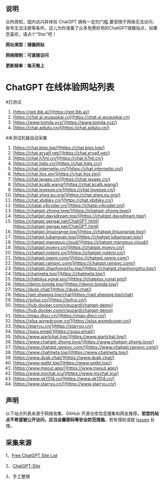 ##  说明

众所周知，国内访问并体验 ChatGPT 拥有一定的门槛.要受限于网络无法访问、账号无法注册等条件。这儿为你准备了众多免费好用的ChatGPT镜像站点，如果您喜欢，请点个“Star”吧！

**网址类型：镜像网站**

**网络限制：可直接访问**

**更新频率：每天晚上**

# ChatGPT 在线体验网站列表
#已测试
1. [https://gpt.lbb.ai/](https://gpt.lbb.ai/)
1. [https://chat.ai.wuguokai.cn](https://chat.ai.wuguokai.cn)
1. [https://www.tomda.xyz/](https://www.tomda.xyz/)
1. [https://chat.aidutu.cn/](https://chat.aidutu.cn/)


#未测试机器自动采集
1. [https://chat.bigs.top/](https://chat.bigs.top/)
1. [https://chat.eryajf.net/](https://chat.eryajf.net/)
1. [https://chat.h7ml.cn/](https://chat.h7ml.cn/)
1. [https://chat.hqts.cn/](https://chat.hqts.cn/)
1. [https://chat.internetip.cn/](https://chat.internetip.cn/)
1. [https://chat.itos.xin/](https://chat.itos.xin/)
1. [https://chat.javaex.cn/](https://chat.javaex.cn/)
1. [https://chat.kcalb.wang/](https://chat.kcalb.wang/)
1. [https://chat.lovesxq.cn/](https://chat.lovesxq.cn/)
1. [https://chat.sheg.eu.org/](https://chat.sheg.eu.org/)
1. [https://chat.xbdsky.cn/](https://chat.xbdsky.cn/)
1. [https://chatai.v4coder.cn/](https://chatai.v4coder.cn/)
1. [https://chatgpt-zhong.love/](https://chatgpt-zhong.love/)
1. [https://chatgpt.daysdream.top/](https://chatgpt.daysdream.top/)
1. [https://chatgpt.gengai.net/ChatGPT.html](https://chatgpt.gengai.net/ChatGPT.html)
1. [https://chatgpt.linjuorange.top/](https://chatgpt.linjuorange.top/)
1. [https://chatgpt.lubangyan.top/](https://chatgpt.lubangyan.top/)
1. [https://chatgpt.mangguo.cloud/](https://chatgpt.mangguo.cloud/)
1. [https://chatgpt.moeyy.cn/](https://chatgpt.moeyy.cn/)
1. [https://chatgpt.notemi.cn/](https://chatgpt.notemi.cn/)
1. [https://chatgpt.oeerp.com/](https://chatgpt.oeerp.com/)
1. [https://chatgpt.rainpyc.com/](https://chatgpt.rainpyc.com/)
1. [https://chatgpt.zhanhongzhu.top/](https://chatgpt.zhanhongzhu.top/)
1. [https://chatmeta.top/](https://chatmeta.top/)
1. [https://chatplus.yunai.pro/](https://chatplus.yunai.pro/)
1. [https://demo.tomda.top/](https://demo.tomda.top/)
1. [https://dusk.chat/](https://dusk.chat/)
1. [https://gpt.sheepig.top/chat](https://gpt.sheepig.top/chat)
1. [https://gyhui.cn/](https://gyhui.cn/)
1. [https://hub.docker.com/r/quzard/chatgpt-demo](https://hub.docker.com/r/quzard/chatgpt-demo)
1. [https://miao.dtsci.cn/](https://miao.dtsci.cn/)
1. [https://plus.wxredcover.cn/](https://plus.wxredcover.cn/)
1. [https://starryu.cn/](https://starryu.cn/)
1. [https://susu.email/](https://susu.email/)
1. [https://www.aiartchat.live/](https://www.aiartchat.live/)
1. [https://www.chatgpt-zhong.love/](https://www.chatgpt-zhong.love/)
1. [https://www.chatgpt.rainpyc.com/](https://www.chatgpt.rainpyc.com/)
1. [https://www.chatmeta.top/](https://www.chatmeta.top/)
1. [https://www.dusk.chat/](https://www.dusk.chat/)
1. [https://www.gptbt.top/](https://www.gptbt.top/)
1. [https://www.meout.app/](https://www.meout.app/)
1. [https://www.mychat.icu/](https://www.mychat.icu/)
1. [https://www.ok1314.cn/](https://www.ok1314.cn/)
1. [https://www.starryu.cn/](https://www.starryu.cn/)



## 声明

以下站点列表来源于网络收集、GitHub 开源仓库信息搜集和网友推荐。**若您的站点不希望被公开访问，应当设置密码等安全防范措施**。若有侵权请提 [Issues](https://github.com/lzwme/chatgpt-sites/issues) 处理。

 
## 采集来源
1、[Free ChatGPT Site List](https://github.com/xx025/carrot#free-chatgpt-site-list)

2、[ChatGPT-Site](https://github.com/lzwme/chatgpt-sites)

3、手工整理

